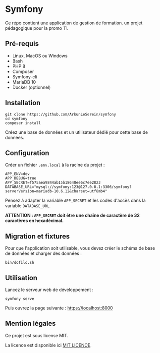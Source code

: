 # Symfony

Ce répo contient une application de gestion de formation.
un projet pédagogique pour la promo 11.

## Pré-requis

- Linux, MacOS ou Windows
- Bash
- PHP 8
- Composer
- Symfony-cli
- MariaDB 10
- Docker (optionnel)

## Installation

```text
git clone https://github.com/ArkunLeSerein/symfony
cd symfony
composer install
```

Créez une base de données et un utilisateur dédié pour cette base de données.

## Configuration

Créer un fichier `.env.local` à la racine du projet :

```text
APP_ENV=dev
APP_DEBUG=true
APP_SECRET=f575aea9844ab15b18648ee6c7ee2823
DATABASE_URL="mysql://symfony:123@127.0.0.1:3306/symfony?serverVersion=mariadb-10.6.12&charset=utf8mb4"
```

Pensez à adapter la variable `APP_SECRET` et les codes d'accès dans la variable `DATABASE_URL`.

**ATTENTION : `APP_SECRET` doit être une chaîne de caractère de 32 caractères en hexadécimal.**

## Migration et fixtures

Pour que l'application soit utilisable, vous devez créer le schéma de base de données et charger des données :

```text
bin/dofilo.sh
```

## Utilisation

Lancez le serveur web de développement :

```text
symfony serve
```

Puis ouvrez la page suivante : [https://localhost:8000](https://localhost:8000)

## Mention légales

Ce projet est sous license MIT.

La licence est disponible ici [MIT LICENCE](LICENCE).
